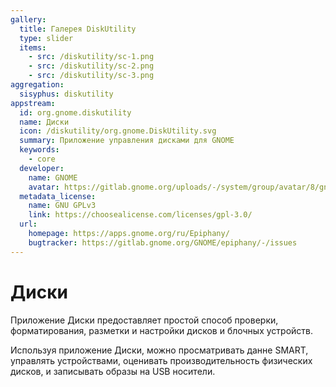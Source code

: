 ```yaml
---
gallery:
  title: Галерея DiskUtility
  type: slider
  items:
    - src: /diskutility/sc-1.png
    - src: /diskutility/sc-2.png
    - src: /diskutility/sc-3.png
aggregation:
  sisyphus: diskutility
appstream:
  id: org.gnome.diskutility
  name: Диски
  icon: /diskutility/org.gnome.DiskUtility.svg
  summary: Приложение управления дисками для GNOME
  keywords:
    - core
  developer:
    name: GNOME
    avatar: https://gitlab.gnome.org/uploads/-/system/group/avatar/8/gnomelogo.png?width=48
  metadata_license:
    name: GNU GPLv3
    link: https://choosealicense.com/licenses/gpl-3.0/
  url:
    homepage: https://apps.gnome.org/ru/Epiphany/
    bugtracker: https://gitlab.gnome.org/GNOME/epiphany/-/issues
---
```


# Диски

Приложение Диски предоставляет простой способ проверки, форматирования, разметки и настройки дисков и блочных устройств.

Используя приложение Диски, можно просматривать данне SMART, управлять устройствами, оценивать производительность физических дисков, и записывать образы на USB носители.

<AGWGallery />

<!--@include: @apps/_parts/install/content-repo.md-->
